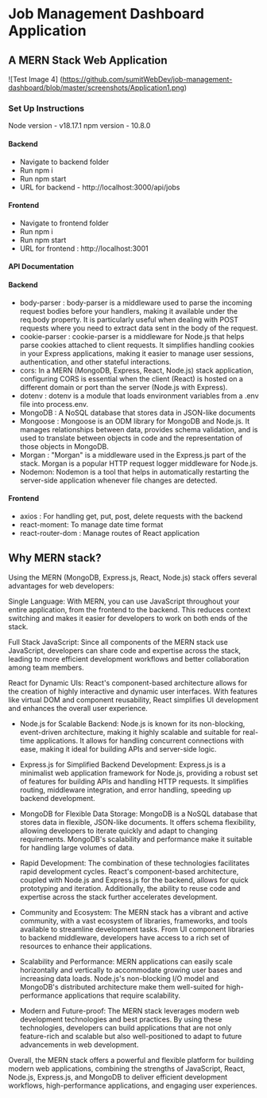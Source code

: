 # Job Management Dashboard Application
## A MERN Stack Web Application


![Test Image 4] (https://github.com/sumitWebDev/job-management-dashboard/blob/master/screenshots/Application1.png)

### Set Up Instructions
Node version - v18.17.1
npm version - 10.8.0

#### Backend
- Navigate to backend folder
- Run npm i
- Run npm start
- URL for backend - http://localhost:3000/api/jobs

#### Frontend
- Navigate to frontend folder
- Run npm i
- Run npm start
- URL for frontend : http://localhost:3001

#### API Documentation

#### Backend
- body-parser : body-parser is a middleware used to parse the incoming request bodies before your handlers, making it available under the req.body property. It is particularly useful when dealing with POST requests where you need to extract data sent in the body of the request.
- cookie-parser : cookie-parser is a middleware for Node.js that helps parse cookies attached to client requests. It simplifies handling cookies in your Express applications, making it easier to manage user sessions, authentication, and other stateful interactions.
- cors: In a MERN (MongoDB, Express, React, Node.js) stack application, configuring CORS is essential when the client (React) is hosted on a different domain or port than the server (Node.js with Express).
- dotenv : dotenv is a module that loads environment variables from a .env file into process.env. 
- MongoDB : A NoSQL database that stores data in JSON-like documents
- Mongoose : Mongoose is an ODM library for MongoDB and Node.js. It manages relationships between data, provides schema validation, and is used to translate between objects in code and the representation of those objects in MongoDB.
- Morgan : "Morgan" is a middleware used in the Express.js part of the stack. Morgan is a popular HTTP request logger middleware for Node.js.
- Nodemon: Nodemon is a tool that helps in automatically restarting the server-side application whenever file changes are detected.

#### Frontend
- axios : For handling get, put, post, delete requests with the backend
- react-moment: To manage date time format
- react-router-dom : Manage routes of React application

## Why MERN stack?
Using the MERN (MongoDB, Express.js, React, Node.js) stack offers several advantages for web developers:

Single Language: With MERN, you can use JavaScript throughout your entire application, from the frontend to the backend. This reduces context switching and makes it easier for developers to work on both ends of the stack.

Full Stack JavaScript: Since all components of the MERN stack use JavaScript, developers can share code and expertise across the stack, leading to more efficient development workflows and better collaboration among team members.

React for Dynamic UIs: React's component-based architecture allows for the creation of highly interactive and dynamic user interfaces. With features like virtual DOM and component reusability, React simplifies UI development and enhances the overall user experience.

- Node.js for Scalable Backend: Node.js is known for its non-blocking, event-driven architecture, making it highly scalable and suitable for real-time applications. It allows for handling concurrent connections with ease, making it ideal for building APIs and server-side logic.

- Express.js for Simplified Backend Development: Express.js is a minimalist web application framework for Node.js, providing a robust set of features for building APIs and handling HTTP requests. It simplifies routing, middleware integration, and error handling, speeding up backend development.

- MongoDB for Flexible Data Storage: MongoDB is a NoSQL database that stores data in flexible, JSON-like documents. It offers schema flexibility, allowing developers to iterate quickly and adapt to changing requirements. MongoDB's scalability and performance make it suitable for handling large volumes of data.

- Rapid Development: The combination of these technologies facilitates rapid development cycles. React's component-based architecture, coupled with Node.js and Express.js for the backend, allows for quick prototyping and iteration. Additionally, the ability to reuse code and expertise across the stack further accelerates development.

- Community and Ecosystem: The MERN stack has a vibrant and active community, with a vast ecosystem of libraries, frameworks, and tools available to streamline development tasks. From UI component libraries to backend middleware, developers have access to a rich set of resources to enhance their applications.

- Scalability and Performance: MERN applications can easily scale horizontally and vertically to accommodate growing user bases and increasing data loads. Node.js's non-blocking I/O model and MongoDB's distributed architecture make them well-suited for high-performance applications that require scalability.

- Modern and Future-proof: The MERN stack leverages modern web development technologies and best practices. By using these technologies, developers can build applications that are not only feature-rich and scalable but also well-positioned to adapt to future advancements in web development.

Overall, the MERN stack offers a powerful and flexible platform for building modern web applications, combining the strengths of JavaScript, React, Node.js, Express.js, and MongoDB to deliver efficient development workflows, high-performance applications, and engaging user experiences.
